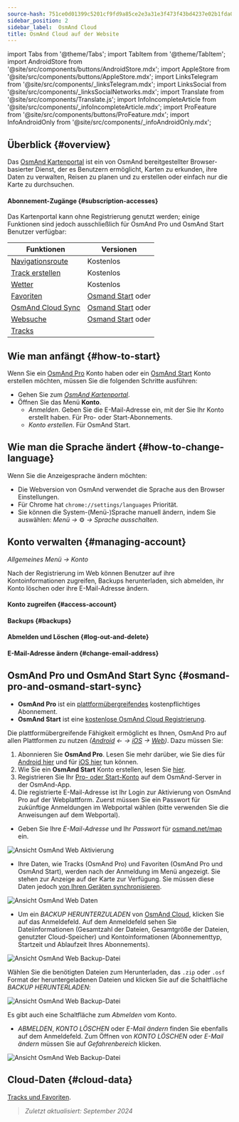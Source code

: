 ```yaml
---
source-hash: 751ce0d01399c5201cf9fd9a85ce2e3a31e3f473f43bd4237e02b1fda097d4dd
sidebar_position: 2
sidebar_label:  OsmAnd Cloud
title: OsmAnd Cloud auf der Website
---
```

import Tabs from '@theme/Tabs';
import TabItem from '@theme/TabItem';
import AndroidStore from '@site/src/components/buttons/AndroidStore.mdx';
import AppleStore from '@site/src/components/buttons/AppleStore.mdx';
import LinksTelegram from '@site/src/components/_linksTelegram.mdx';
import LinksSocial from '@site/src/components/_linksSocialNetworks.mdx';
import Translate from '@site/src/components/Translate.js';
import InfoIncompleteArticle from '@site/src/components/_infoIncompleteArticle.mdx';
import ProFeature from '@site/src/components/buttons/ProFeature.mdx';
import InfoAndroidOnly from '@site/src/components/_infoAndroidOnly.mdx';


<InfoIncompleteArticle/>

## Überblick {#overview}

Das [OsmAnd Kartenportal](https://osmand.net/map) ist ein von OsmAnd bereitgestellter Browser-basierter Dienst, der es Benutzern ermöglicht, Karten zu erkunden, ihre Daten zu verwalten, Reisen zu planen und zu erstellen oder einfach nur die Karte zu durchsuchen.

#### Abonnement-Zugänge {#subscription-accesses}

Das Kartenportal kann ohne Registrierung genutzt werden; einige Funktionen sind jedoch ausschließlich für OsmAnd Pro und OsmAnd Start Benutzer verfügbar:

| Funktionen | Versionen |
|--- |--- |
| [Navigationsroute](./planner.md) | Kostenlos |
| [Track erstellen](./planner.md) | Kostenlos |
| [Wetter](./web-map.md) | Kostenlos |
| [Favoriten](./web-map.md) | [Osmand Start](https://osmand.net/blog/start) oder <ProFeature/> |
| [OsmAnd Cloud Sync](./web-cloud.md) | [Osmand Start](https://osmand.net/blog/start) oder <ProFeature/> |
| [Websuche](./web-search.md)|[Osmand Start](https://osmand.net/blog/start) oder <ProFeature/>|
| [Tracks](./web-map.md) | <ProFeature/> |


## Wie man anfängt {#how-to-start}

Wenn Sie ein [OsmAnd Pro](../personal/osmand-cloud.md#login) Konto haben oder ein [OsmAnd Start](../personal/osmand-cloud.md#osmand-start) Konto erstellen möchten, müssen Sie die folgenden Schritte ausführen:

- Gehen Sie zum [*OsmAnd Kartenportal*](https://osmand.net/map).
- Öffnen Sie das Menü **Konto**.
  - *Anmelden*. Geben Sie die E-Mail-Adresse ein, mit der Sie Ihr Konto erstellt haben. Für Pro- oder Start-Abonnements.
  - *Konto erstellen*. Für OsmAnd Start.


## Wie man die Sprache ändert {#how-to-change-language}

Wenn Sie die Anzeigesprache ändern möchten:

- Die Webversion von OsmAnd verwendet die Sprache aus den Browser Einstellungen.
- Für Chrome hat `chrome://settings/languages` Priorität.
- Sie können die System-(Menü-)Sprache manuell ändern, indem Sie auswählen:
    *Menü →* ⚙ *→ Sprache ausschalten*.


## Konto verwalten {#managing-account}

*Allgemeines Menü → Konto*

Nach der Registrierung im Web können Benutzer auf ihre Kontoinformationen zugreifen, Backups herunterladen, sich abmelden, ihr Konto löschen oder ihre E-Mail-Adresse ändern.

#### Konto zugreifen {#access-account}

#### Backups {#backups}

#### Abmelden und Löschen {#log-out-and-delete}

#### E-Mail-Adresse ändern {#change-email-address}


## OsmAnd Pro und OsmAnd Start Sync {#osmand-pro-and-osmand-start-sync}

- **OsmAnd Pro** ist ein [plattformübergreifendes](../troubleshooting/setup.md#cross-platform) kostenpflichtiges Abonnement.
- **OsmAnd Start** ist eine [kostenlose OsmAnd Cloud Registrierung](https://osmand.net/blog/start).

Die plattformübergreifende Fähigkeit ermöglicht es Ihnen, OsmAnd Pro auf allen Plattformen zu nutzen *([Android](../purchases/android.md) ← → [iOS](../purchases/ios.md) → [Web](https://www.osmand.net/map))*. Dazu müssen Sie:

1. Abonnieren Sie **OsmAnd Pro**. Lesen Sie mehr darüber, wie Sie dies für [Android hier](../purchases/android.md#how-to-buy) und für [iOS hier](../purchases/ios.md#how-to-buy) tun können.
2. Wie Sie ein **OsmAnd Start** Konto erstellen, lesen Sie [hier](https://osmand.net/blog/start#how-to-create-an-account).
3. Registrieren Sie Ihr [Pro- oder Start-Konto](../troubleshooting/setup.md#cross-platform) auf dem OsmAnd-Server in der OsmAnd-App.
4. Die registrierte E-Mail-Adresse ist Ihr Login zur Aktivierung von OsmAnd Pro auf der Webplattform. Zuerst müssen Sie ein Passwort für zukünftige Anmeldungen im Webportal wählen (bitte verwenden Sie die Anweisungen auf dem Webportal).

- Geben Sie Ihre *E-Mail-Adresse* und Ihr *Passwort* für [osmand.net/map](https://osmand.net/map/) ein.

![Ansicht OsmAnd Web Aktivierung](@site/static/img/web/web_pro_activation.png)

- Ihre Daten, wie Tracks (OsmAnd Pro) und Favoriten (OsmAnd Pro und OsmAnd Start), werden nach der Anmeldung im Menü angezeigt. Sie stehen zur Anzeige auf der Karte zur Verfügung. Sie müssen diese Daten jedoch [von Ihren Geräten synchronisieren](https://osmand.net/docs/user/personal/osmand-cloud#last-sync).

![Ansicht OsmAnd Web Daten](@site/static/img/web/web_data.png)

- Um ein *BACKUP HERUNTERZULADEN* von [OsmAnd Cloud](https://osmand.net/docs/user/personal/osmand-cloud), klicken Sie auf das Anmeldefeld. Auf dem Anmeldefeld sehen Sie Dateiinformationen (Gesamtzahl der Dateien, Gesamtgröße der Dateien, genutzter Cloud-Speicher) und Kontoinformationen (Abonnementtyp, Startzeit und Ablaufzeit Ihres Abonnements).

![Ansicht OsmAnd Web Backup-Datei](@site/static/img/web/web_backup_file.png)

Wählen Sie die benötigten Dateien zum Herunterladen, das `.zip` oder `.osf` Format der heruntergeladenen Dateien und klicken Sie auf die Schaltfläche *BACKUP HERUNTERLADEN*:

![Ansicht OsmAnd Web Backup-Datei](@site/static/img/web/web_backup_file_1.png)

Es gibt auch eine Schaltfläche zum *Abmelden* vom Konto.

- *ABMELDEN*, *KONTO LÖSCHEN* oder *E-Mail ändern* finden Sie ebenfalls auf dem Anmeldefeld. Zum Öffnen von *KONTO LÖSCHEN* oder *E-Mail ändern* müssen Sie auf *Gefahrenbereich* klicken.

![Ansicht OsmAnd Web Backup-Datei](@site/static/img/web/web_backup_file_2.png)


## Cloud-Daten {#cloud-data}

[Tracks und Favoriten](web-map.md#tracks).
<!--
## Map style {#map-style}

In this section of the menu, you can change the map style. You can read more about how to do this in the article [Vector Maps (Map Styles)](../map/vector-maps.md) for the OsmAnd app. The settings in the web version are no different.  
**Some examples:**

- Nautical map style

![OsmAnd Web Map Style](@site/static/img/web/web_map_style_nautical.png)

- Topo map style

![OsmAnd Web Favorites add](@site/static/img/web/web_map_style_topo.png)
-->



> *Zuletzt aktualisiert: September 2024*